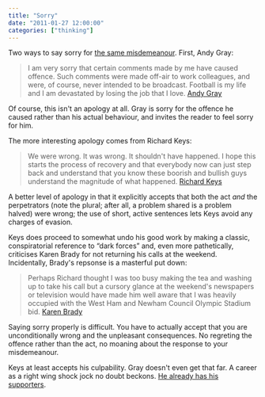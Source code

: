 ```yaml
---
title: "Sorry"
date: "2011-01-27 12:00:00"
categories: ["thinking"]
---
```



Two ways to say sorry for [the same misdemeanour](https://www.youtube.com/watch?v=0iwTAKdDr_c). First, Andy Gray:

> I am very sorry that certain comments made by me have caused offence. Such comments were made off-air to work colleagues, and were, of course, never intended to be broadcast. Football is my life and I am devastated by losing the job that I love. [Andy Gray](https://m.guardian.co.uk/ms/p/gnm/op/sLzkqV8083ln5iLRAfqL-dQ/view.m?id=15&gid=football/2011/jan/26/richard-keys-resigns-sky-sports-sexism&cat=sport)

Of course, this isn't an apology at all. Gray is sorry for the offence he caused rather than his actual behaviour, and invites the reader to feel sorry for him.

The more interesting apology comes from Richard Keys:

> We were wrong. It was wrong. It shouldn't have happened. I hope this starts the process of recovery and that everybody now can just step back and understand that you know these boorish and bullish guys understand the magnitude of what happened. [Richard Keys](https://m.guardian.co.uk/ms/p/gnm/op/sLzkqV8083ln5iLRAfqL-dQ/view.m?id=15&gid=football/2011/jan/26/richard-keys-resigns-sky-sports-sexism&cat=sport)

A better level of apology in that it explicitly accepts that both the act _and_ the perpetrators (note the plural; after all, a problem shared is a problem halved) were wrong; the use of short, active sentences lets Keys avoid any charges of evasion.

Keys does proceed to somewhat undo his good work by making a classic, conspiratorial reference to “dark forces” and, even more pathetically, criticises Karen Brady for not returning his calls at the weekend. Incidentally, Brady's repsonse is a masterful put down:

> Perhaps Richard thought I was too busy making the tea and washing up to take his call but a cursory glance at the weekend's newspapers or television would have made him well aware that I was heavily occupied with the West Ham and Newham Council Olympic Stadium bid. [Karen Brady](https://m.guardian.co.uk/ms/p/gnm/op/sLzkqV8083ln5iLRAfqL-dQ/view.m?id=15&gid=football/2011/jan/26/richard-keys-resigns-sky-sports-sexism&cat=sport)

Saying sorry properly is difficult. You have to actually accept that you are unconditionally wrong and the unpleasant consequences. No regreting the offence rather than the act, no moaning about the response to your misdemeanour.

Keys at least accepts his culpability. Gray doesn't even get that far. A career as a right wing shock jock no doubt beckons. [He already has his supporters](https://www.bbc.co.uk/news/uk-politics-12288772).
